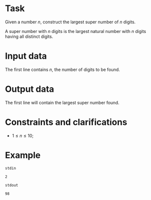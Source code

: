 
# Task

Given a number $n$, construct the largest super number of $n$ digits.

A super number with $n$ digits is the largest natural number with $n$ digits having all distinct digits.

# Input data

The first line contains $n$, the number of digits to be found.

# Output data

The first line will contain the largest super number found.

# Constraints and clarifications

* $1 \leq n \leq 10$;

# Example

`stdin`
```
2
```

`stdout`
```
98
```
